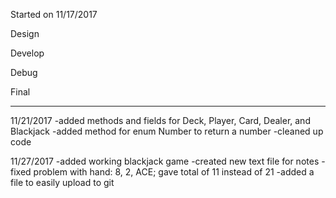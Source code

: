 <!--  Blackjack project -->
Started on 11/17/2017


Design


Develop


Debug


Final

-------------------------
11/21/2017
	-added methods and fields for Deck, Player, Card, Dealer, and Blackjack
	-added method for enum Number to return a number
	-cleaned up code

11/27/2017
	-added working blackjack game
	-created new text file for notes
	-fixed problem with hand: 8, 2, ACE; gave total of 11 instead of 21
	-added a file to easily upload to git
